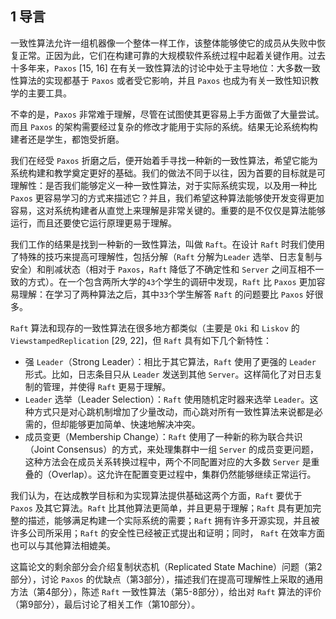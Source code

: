 ## 1 导言

一致性算法允许一组机器像一个整体一样工作，该整体能够使它的成员从失败中恢复正常。正因为此，它们在构建可靠的大规模软件系统过程中起着关键作用。过去十多年来，`Paxos` \[15, 16\] 在有关一致性算法的讨论中处于主导地位：大多数一致性算法的实现都基于 `Paxos` 或者受它影响，并且 `Paxos` 也成为有关一致性知识教学的主要工具。

不幸的是，`Paxos` 非常难于理解，尽管在试图使其更容易上手方面做了大量尝试。而且 `Paxos` 的架构需要经过复杂的修改才能用于实际的系统。结果无论系统构构建者还是学生，都饱受折磨。

我们在经受 `Paxos` 折磨之后，便开始着手寻找一种新的一致性算法，希望它能为系统构建和教学奠定更好的基础。我们的做法不同于以往，因为首要的目标就是可理解性：是否我们能够定义一种一致性算法，对于实际系统实现，以及用一种比 `Paxos` 更容易学习的方式来描述它？并且，我们希望这种算法能够使开发变得更加容易，这对系统构建者从直觉上来理解是非常关键的。重要的是不仅仅是算法能够运行，而且还要使它运行原理更易于理解。

我们工作的结果是找到一种新的一致性算法，叫做 `Raft`。在设计 `Raft` 时我们使用了特殊的技巧来提高可理解性，包括分解（`Raft` 分解为`Leader` 选举、日志复制与安全）和削减状态（相对于 `Paxos`，`Raft` 降低了不确定性和 `Server` 之间互相不一致的方式）。在一个包含两所大学的`43`个学生的调研中发现，`Raft` 比 `Paxos` 更加容易理解：在学习了两种算法之后，其中`33`个学生解答 `Raft` 的问题要比 `Paxos` 好很多。

`Raft` 算法和现存的一致性算法在很多地方都类似（主要是 `Oki` 和 `Liskov` 的 `ViewstampedReplication` \[29, 22\]，但 `Raft` 具有如下几个新特性：

* 强 `Leader`（Strong Leader）：相比于其它算法，`Raft` 使用了更强的 `Leader` 形式。比如，日志条目只从 `Leader` 发送到其他 `Server`。这样简化了对日志复制的管理，并使得 `Raft` 更易于理解。
* `Leader` 选举（Leader Selection）：`Raft` 使用随机定时器来选举 `Leader`。这种方式只是对心跳机制增加了少量改动，而心跳对所有一致性算法来说都是必需的，但却能够更加简单、快速地解决冲突。
* 成员变更（Membership Change）：`Raft` 使用了一种新的称为联合共识（Joint Consensus）的方式，来处理集群中一组 `Server` 的成员变更问题，这种方法会在成员关系转换过程中，两个不同配置对应的大多数 `Server` 是重叠的（Overlap）。这允许在配置变更过程中，集群仍然能够继续正常运行。

我们认为，在达成教学目标和为实现算法提供基础这两个方面，`Raft` 要优于 `Paxos` 及其它算法。`Raft` 比其他算法更简单，并且更易于理解；`Raft` 具有更加完整的描述，能够满足构建一个实际系统的需要；`Raft` 拥有许多开源实现，并且被许多公司所采用；`Raft` 的安全性已经被正式提出和证明；同时， `Raft` 在效率方面也可以与其他算法相媲美。

这篇论文的剩余部分会介绍复制状态机（Replicated State Machine）问题（第2部分），讨论 `Paxos` 的优缺点（第3部分），描述我们在提高可理解性上采取的通用方法（第4部分），陈述 `Raft` 一致性算法（第5-8部分），给出对 `Raft` 算法的评价（第9部分），最后讨论了相关工作（第10部分）。

